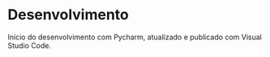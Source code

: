 # Desenvolvimento
Início do desenvolvimento com Pycharm, atualizado e publicado com Visual Studio Code.
